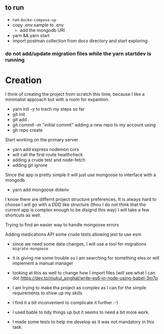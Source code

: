 ## to run

- run `docke-compose-up`
- copy .env.sample to .env
    - add the mongodb URI
- yarn && yarn start
- import postman collection from docs directory and start exploring


### do not add/update migration files while the yarn startdev is running


# Creation
I think of creating the project from scratch this time, because I like a minimalist approach but with a room for expantion.
- yarn init -y
to trach my steps so far
- git init
- git add .
- git commit -m "initial commit"
adding a new repo to my account using
- gh repo create

Start working on the primary server
- yarn add express nodemon cors
- will call the first route healthcheck
- adding a crude test and node-fetch 
- adding git ignore

Since the app is pretty simple it will just use mongoose to interface with a mongodb
- yarn add mongoose dotenv

I know there are differnt project structure preferences, It is always hard to choose
I will go with a DDD like structure (thou I do not think that the current app is complex enough to be disignd this way) 
I will take a few shortcuts as well.

Trying to find an easier way to handle mongoose errors 

Adding medications API
some crude tests
allowing jest to use esm

- since we need some data changes, I will use a tool for migrations `migrate-mongoose`
- it is giving me some trouble so I am searching for something eles or will implement a manual manager
- looking at this as well to change how I import files (will see what I can do) https://dev.to/mukul_singhal/write-es6-in-node-using-babel-3m7p

- I am trying to make tha project as complex as I can for the simple requirements to show up my skills 

- I find it a bit inconvenient to complicate it further :-)

- I used bable to tidy things up but it seems to need a bit more work.

- I made some tests to help me develop as it was not mandatory in this task.


